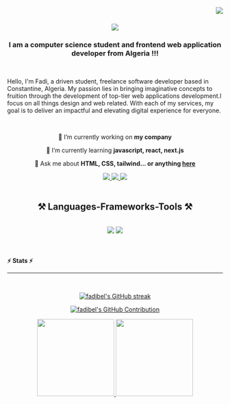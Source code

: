 


  <img align="right" src="https://visitor-badge.laobi.icu/badge?page_id=fadibel.fadibel" />

<h1 align="center">
    <img src="https://readme-typing-svg.herokuapp.com/?font=Righteous&size=35&center=true&vCenter=true&width=500&height=70&duration=4000&lines=Hi+There!+👋;+I'm+Fadi+Belkacemi!;+Front+end+developer;" />
  <h3 align="center"> I am a computer science student and frontend web application developer from Algeria !!!</h3>
</h1>
<br/>

  Hello, I'm Fadi, a driven student, freelance software developer based in Constantine, Algeria. My passion lies in bringing imaginative concepts to fruition through the development of top-tier web applications development.I focus on all things design and web related. With each of my services, my goal is to deliver an impactful and elevating digital experience for everyone.



<br/>

<div align="center">
 
 🔭 I’m currently working on **my company**
 
 🌱 I’m currently learning **javascript, react, next.js**

💬 Ask me about **HTML, CSS, tailwind... or anything [here](https://github.com/fadibel/fadibel/issues)**


 </div>
 
<div align="center"> 
  <a href="mailto:fadibelkacemi05@gmail.com">
    <img src="https://img.shields.io/badge/Gmail-333333?style=for-the-badge&logo=gmail&logoColor=red" />
  </a>
  <a href="https://linkedin.com/in/fadi-belkacemi-0b39842a4" target="_blank">
    <img src="https://img.shields.io/badge/LinkedIn-0077B5?style=for-the-badge&logo=linkedin&logoColor=white" target="_blank" />
  </a>
  <a href="" target="_blank">
     <img src="https://img.shields.io/badge/Portfolio-FF5722?style=for-the-badge&logo=todoist&logoColor=white" target="_blank" /> 
  </a> 
</div>

 <br/>
 
<h2 align="center">⚒️ Languages-Frameworks-Tools ⚒️</h2>
<br/>
<div align="center">
    <img src="https://skillicons.dev/icons?i=react,bootstrap,html,css,vscode,github,tailwind,git," />
    <img src="https://skillicons.dev/icons?i=nodejs,javascript,typescript,express,mongodb,c,java,nextjs,mysql," /><br>
</div>
<br/><br/>
<br/>
<b> ⚡ Stats ⚡ </b> 
<hr>
<br>

<p align="center">
  <a href="https://github.com/fadibel">
    <img src="https://github-readme-streak-stats.herokuapp.com/?user=fadibel&theme=algolia" alt="fadibel's GitHub streak"/>
  </a>
</p>
<p align="center">
  <a href="https://github.com/fadibel">
    <img src="https://github-profile-summary-cards.vercel.app/api/cards/profile-details?username=fadibel&theme=algolia" alt="fadibel's GitHub Contribution"/>
  </a>
</p>
<p align="center">
<a href="https://github.com/fadibel">
  <img height="180em" src="https://github-readme-stats-eight-theta.vercel.app/api?username=fadibel&show_icons=true&theme=algolia&include_all_commits=true&count_private=true"/>
  <img height="180em" src="https://github-readme-stats-eight-theta.vercel.app/api/top-langs/?username=fadibel&layout=compact&langs_count=8&theme=algolia&count_private=true"/>
</a>
</p>

<br/>

<br/>
